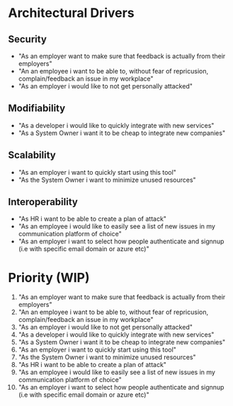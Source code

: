 # Architectural Drivers 


## Security
- "As an employer want to make sure that feedback is actually from their employers"
- "An an employee i want to be able to, without fear of repricusion,
  complain/feedback an issue in my workplace"
- "As an employer i would like to not get personally attacked"

## Modifiability
- "As a developer i would like to quickly integrate with new services"
- "As a System Owner i want it to be cheap to integrate new companies"


## Scalability
- "As an employer i want to quickly start using this tool"
- "As the System Owner i want to minimize unused resources"

## Interoperability
- "As HR i want to be able to create a plan of attack"
- "As an employee i would like to easily see a list of new issues in my
  communication platform of choice"
- "As an employer i want to select how people authenticate and signnup (i.e with
  specific email domain or azure etc)"


# Priority (WIP)
1. "As an employer want to make sure that feedback is actually from their employers"
2. "An an employee i want to be able to, without fear of repricusion,
  complain/feedback an issue in my workplace"
3. "As an employer i would like to not get personally attacked"
4. "As a developer i would like to quickly integrate with new services"
5. "As a System Owner i want it to be cheap to integrate new companies"
6. "As an employer i want to quickly start using this tool"
7. "As the System Owner i want to minimize unused resources"
8. "As HR i want to be able to create a plan of attack"
9. "As an employee i would like to easily see a list of new issues in my
  communication platform of choice"
10. "As an employer i want to select how people authenticate and signnup (i.e with
  specific email domain or azure etc)"

